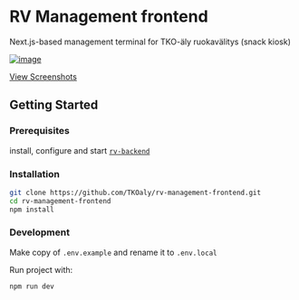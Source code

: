 # RV Management frontend

Next.js-based management terminal for TKO-äly ruokavälitys (snack kiosk)

[![image](https://github.com/TKOaly/rv-management-frontend/assets/56773501/6a007a0e-31b1-4619-b73f-0504ef298bbd)](/docs/screenshots/README.md)

[View Screenshots](/docs/screenshots/README.md)

## Getting Started

### Prerequisites

install, configure and start [`rv-backend`](https://github.com/TKOaly/rv-backend)

### Installation

```bash
git clone https://github.com/TKOaly/rv-management-frontend.git
cd rv-management-frontend
npm install
```

### Development

Make copy of `.env.example` and rename it to `.env.local`

Run project with:

```bash
npm run dev
```
